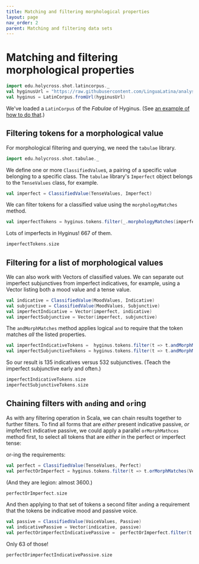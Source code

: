 ```yaml
---
title: Matching and filtering morphological properties
layout: page
nav_order: 2
parent: Matching and filtering data sets
---
```



# Matching and filtering morphological properties


```scala mdoc:invisible
import edu.holycross.shot.latincorpus._
val hyginusUrl = "https://raw.githubusercontent.com/LinguaLatina/analysis/master/data/hyginus/hyginus-latc.cex"
val hyginus = LatinCorpus.fromUrl(hyginusUrl)
```

We've loaded a `LatinCorpus` of the *Fabulae* of Hyginus. (See [an example of how to do that](../../datamodels/parsedTokenSequence/).)



## Filtering tokens for a morphological value

For morphological filtering and querying, we need the `tabulae` library.

```scala mdoc:silent
import edu.holycross.shot.tabulae._
```

We define one or more `ClassifiedValue`s, a pairing of a specific value belonging to a specific class.  The `tabulae` library's `Imperfect` object belongs to the `TenseValues` class, for example.

```scala mdoc:silent
val imperfect = ClassifiedValue(TenseValues, Imperfect)
```

We can filter tokens for a classified value using the `morphologyMatches` method.

```scala mdoc:silent
val imperfectTokens = hyginus.tokens.filter(_.morphologyMatches(imperfect))
```

Lots of imperfects in Hyginus! 667 of them.

```scala mdoc
imperfectTokens.size
```

## Filtering for a list of morphological values

We can also work with Vectors of classified values.  We can separate out imperfect subjunctives from imperfect indicatives, for example, using a Vector listing both a mood value and a tense value.

```scala mdoc:silent
val indicative = ClassifiedValue(MoodValues, Indicative)
val subjunctive = ClassifiedValue(MoodValues, Subjunctive)
val imperfectIndicative = Vector(imperfect, indicative)
val imperfectSubjunctive = Vector(imperfect, subjunctive)
```


The `andMorphMatches` method applies logical `and` to require that the token matches *all* the listed properties.


```scala mdoc:silent
val imperfectIndicativeTokens =  hyginus.tokens.filter(t => t.andMorphMatches(imperfectIndicative))
val imperfectSubjunctiveTokens = hyginus.tokens.filter(t => t.andMorphMatches(imperfectSubjunctive))
```

So our result is 135 indicatives versus 532 subjunctives.  (Teach the imperfect subjunctive early and often.)

```scala mdoc
imperfectIndicativeTokens.size
imperfectSubjunctiveTokens.size
```




## Chaining filters with `and`ing and `or`ing

As with any filtering operation in Scala, we can chain results together to further filters.  To find all forms that are *either* present indicative passive, *or* impferfect indicative passive, we could apply a parallel `orMorphMathces` method first, to select all tokens that are *either* in the perfect or imperfect tense:



or-ing the requirements:
```scala mdoc:silent
val perfect = ClassifiedValue(TenseValues, Perfect)
val perfectOrImperfect = hyginus.tokens.filter(t => t.orMorphMatches(Vector(perfect, imperfect)))
```

(And they are legion: almost 3600.)
```scala mdoc
perfectOrImperfect.size
```

And then applying to that set of tokens a second filter `and`ing a requirement that the tokens be indicative mood and passive voice.


```scala mdoc:silent
val passive = ClassifiedValue(VoiceValues, Passive)
val indicativePassive = Vector(indicative, passive)
val perfectOrimperfectIndicativePassive =  perfectOrImperfect.filter(t => t.andMorphMatches(indicativePassive))
```

Only 63 of those!
```scala mdoc
perfectOrimperfectIndicativePassive.size
```
